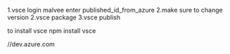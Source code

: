 1.vsce login malvee
    enter published_id_from_azure
2.make sure to change version 
2.vsce package
3.vsce publish

to install vsce npm install vsce

//dev.azure.com